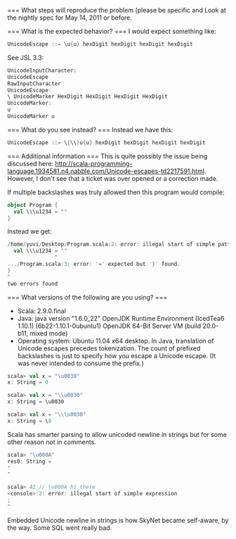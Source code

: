 === What steps will reproduce the problem (please be specific and Look at the nightly spec for May 14, 2011 or before.


=== What is the expected behavior? ===
I would expect something like:

```scala
UnicodeEscape ::= \u{u} hexDigit hexDigit hexDigit hexDigit
```


See JSL 3.3:

```scala
UnicodeInputCharacter:
UnicodeEscape
RawInputCharacter
UnicodeEscape:
\ UnicodeMarker HexDigit HexDigit HexDigit HexDigit
UnicodeMarker:
u
UnicodeMarker u
```


=== What do you see instead? ===
Instead we have this:

```scala
UnicodeEscape ::= \{\\}u{u} hexDigit hexDigit hexDigit hexDigit
```


=== Additional information ===
This is quite possibly the issue being discussed here: http://scala-programming-language.1934581.n4.nabble.com/Unicode-escapes-td2217591.html. However, I don't see that a ticket was over opened or a correction made.

If multiple backslashes was truly allowed then this program would compile:


```scala
object Program {
  val \\\u1234 = ""
}
```


Instead we get:


```scala
/home/yuvi/Desktop/Program.scala:2: error: illegal start of simple pattern
  val \\\u1234 = ""
               ^
.../Program.scala:3: error: '=' expected but '}' found.
}
^
two errors found

```


=== What versions of the following are you using? ===
  - Scala: 2.9.0.final
  - Java:
java version "1.6.0_22"
OpenJDK Runtime Environment (IcedTea6 1.10.1) (6b22-1.10.1-0ubuntu1)
OpenJDK 64-Bit Server VM (build 20.0-b11, mixed mode)
  - Operating system:
Ubuntu 11.04 x64 desktop.
In Java, translation of Unicode escapes precedes tokenization. The count of prefixed backslashes is just to specify how you escape a Unicode escape. (It was never intended to consume the prefix.)
```scala
scala> val x = "\u0030"
x: String = 0

scala> val x = "\\u0030"
x: String = \u0030

scala> val x = "\\\u0030"
x: String = \0
```
Scala has smarter parsing to allow unicoded newline in strings but for some other reason not in comments.
```scala
scala> "\u000A"
res0: String =
"
"

scala> 42 // \u000A hi there
<console>:2: error: illegal start of simple expression
;
^

```
Embedded Unicode newline in strings is how SkyNet became self-aware, by the way. Some SQL went really bad.
